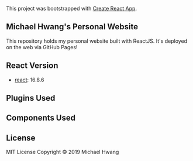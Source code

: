 This project was bootstrapped with [Create React App](https://github.com/facebook/create-react-app).

## Michael Hwang's Personal Website
This repository holds my personal website built with ReactJS. It's deployed on the web via GitHub Pages!

## React Version
* [react](https://github.com/facebook/react): 16.8.6

## Plugins Used


## Components Used



## License
MIT License Copyright © 2019 Michael Hwang
